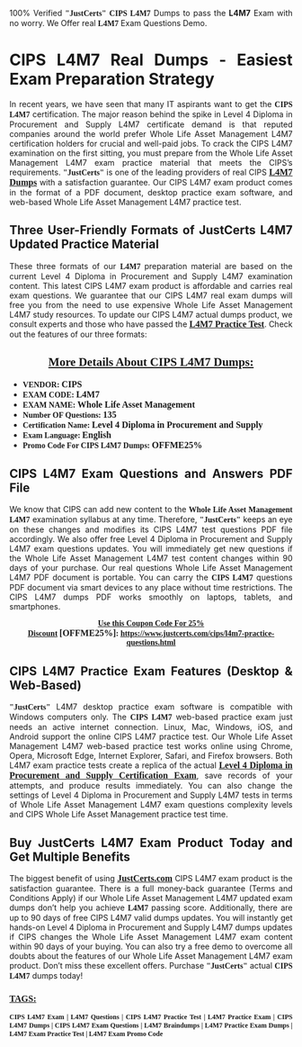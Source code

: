 <p style="text-align: justify;">100% Verified <span style="font-size:14px;"><span style="font-family:Georgia,serif;"><strong>"JustCerts"</strong></span></span> <span style="font-family:Georgia,serif;"><strong>CIPS L4M7</strong></span> Dumps to pass the <strong>L4M7</strong> Exam with no worry. We Offer real <span style="font-family:Georgia,serif;"><strong>L4M7</strong></span> Exam Questions Demo.</p>

<h1 style="text-align: justify;"><strong>CIPS L4M7 Real Dumps - Easiest Exam Preparation Strategy</strong></h1>

<p style="text-align: justify;">In recent years, we have seen that many IT aspirants want to get the <span style="font-family:Georgia,serif;"><strong>CIPS L4M7</strong></span> certification. The major reason behind the spike in Level 4 Diploma in Procurement and Supply L4M7 certificate demand is that reputed companies around the world prefer Whole Life Asset Management L4M7 certification holders for crucial and well-paid jobs. To crack the CIPS L4M7 examination on the first sitting, you must prepare from the Whole Life Asset Management L4M7 exam practice material that meets the CIPS’s requirements. <span style="font-size:14px;"><span style="font-family:Georgia,serif;"><strong>"JustCerts"</strong></span></span> is one of the leading providers of real CIPS <a href="https://www.justcerts.com/cips/l4m7-practice-questions.html"><span style="font-size:16px;"><u><span style="font-family:Georgia,serif;"><strong>L4M7 Dumps</strong></span></u></span></a> with a satisfaction guarantee. Our CIPS L4M7 exam product comes in the format of a PDF document, desktop practice exam software, and web-based Whole Life Asset Management L4M7 practice test.</p>

<h2 style="text-align: justify;"><strong>Three User-Friendly Formats of JustCerts L4M7 Updated Practice Material</strong></h2>

<p style="text-align: justify;">These three formats of our <span style="font-family:Georgia,serif;"><strong>L4M7 </strong></span> preparation material are based on the current Level 4 Diploma in Procurement and Supply L4M7 examination content. This latest CIPS L4M7 exam product is affordable and carries real exam questions. We guarantee that our CIPS L4M7 real exam dumps will free you from the need to use expensive Whole Life Asset Management L4M7 study resources. To update our CIPS L4M7 actual dumps product, we consult experts and those who have passed the <a href="https://www.justcerts.com/cips/l4m7-practice-questions.html"><u><span style="font-size:16px;"><span style="font-family:Georgia,serif;"><strong>L4M7 Practice Test</strong></span></span></u></a>. Check out the features of our three formats:</p>

<h2 style="text-align: center;"><u><strong><span style="font-family:Georgia,serif;">More Details About CIPS L4M7 Dumps:</span></strong></u></h2>

<ul>
	<li style="text-align: justify;"><span style="font-size:14px;"><span style="font-family:Georgia,serif;"><strong>VENDOR: </strong></span></span><span style="font-size:16px;"><span style="font-family:Georgia,serif;"><strong>CIPS</strong></span></span></li>
	<li style="text-align: justify;"><span style="font-size:14px;"><span style="font-family:Georgia,serif;"><strong>EXAM CODE: </strong></span></span><span style="font-size:16px;"><span style="font-family:Georgia,serif;"><strong>L4M7</strong></span></span></li>
	<li style="text-align: justify;"><span style="font-size:14px;"><span style="font-family:Georgia,serif;"><strong>EXAM NAME: </strong></span></span><span style="font-size:16px;"><span style="font-family:Georgia,serif;"><strong>Whole Life Asset Management</strong></span></span></li>
	<li style="text-align: justify;"><span style="font-size:14px;"><span style="font-family:Georgia,serif;"><strong>Number OF Questions: </strong></span></span><span style="font-size:16px;"><span style="font-family:Georgia,serif;"><strong>135</strong></span></span></li>
	<li style="text-align: justify;"><span style="font-size:14px;"><span style="font-family:Georgia,serif;"><strong>Certification Name: </strong></span></span><span style="font-size:16px;"><span style="font-family:Georgia,serif;"><strong>Level 4 Diploma in Procurement and Supply</strong></span></span></li>
	<li style="text-align: justify;"><span style="font-size:14px;"><span style="font-family:Georgia,serif;"><strong>Exam Language: </strong></span></span><span style="font-size:16px;"><span style="font-family:Georgia,serif;"><strong>English</strong></span></span></li>
	<li style="text-align: justify;"><span style="font-size:14px;"><span style="font-family:Georgia,serif;"><strong>Promo Code For CIPS L4M7 Dumps: </strong></span></span><span style="font-size:16px;"><span style="font-family:Georgia,serif;"><strong>OFFME25%</strong></span></span></li>
</ul>

<h2 style="text-align: justify;"><strong>CIPS L4M7 Exam Questions and Answers PDF File</strong></h2>

<p style="text-align: justify;">We know that CIPS can add new content to the <span style="font-family:Georgia,serif;"><strong>Whole Life Asset Management L4M7</strong></span> examination syllabus at any time. Therefore, <span style="font-size:14px;"><span style="font-family:Georgia,serif;"><strong>"JustCerts"</strong></span></span> keeps an eye on these changes and modifies its CIPS L4M7 test questions PDF file accordingly. We also offer free Level 4 Diploma in Procurement and Supply L4M7 exam questions updates. You will immediately get new questions if the Whole Life Asset Management L4M7 test content changes within 90 days of your purchase. Our real questions Whole Life Asset Management L4M7 PDF document is portable. You can carry the <span style="font-family:Georgia,serif;"><strong>CIPS L4M7</strong></span> questions PDF document via smart devices to any place without time restrictions. The CIPS L4M7 dumps PDF works smoothly on laptops, tablets, and smartphones.</p>

<p style="text-align: center;"><span style="font-size:14px;"><span style="font-family:Georgia,serif;"><strong><u>Use this Coupon Code For 25% Discount</u> </strong></span></span><span style="font-size:16px;"><span style="font-family:Georgia,serif;"><strong>[OFFME25%]</strong></span></span><span style="font-size:14px;"><span style="font-family:Georgia,serif;"><strong>: <u><a href="https://www.justcerts.com/cips/l4m7-practice-questions.html">https://www.justcerts.com/cips/l4m7-practice-questions.html</a></u></strong></span></span></p>

<h2 style="text-align: justify;"><strong>CIPS L4M7 Practice Exam Features (Desktop & Web-Based)</strong></h2>

<p style="text-align: justify;"><span style="font-size:14px;"><span style="font-family:Georgia,serif;"><strong>"JustCerts"</strong></span></span> L4M7 desktop practice exam software is compatible with Windows computers only. The <span style="font-family:Georgia,serif;"><strong>CIPS L4M7</strong></span> web-based practice exam just needs an active internet connection. Linux, Mac, Windows, iOS, and Android support the online CIPS L4M7 practice test. Our Whole Life Asset Management L4M7 web-based practice test works online using Chrome, Opera, Microsoft Edge, Internet Explorer, Safari, and Firefox browsers. Both L4M7 exam practice tests create a replica of the actual <u><a href="https://www.justcerts.com/cips/level-4-diploma-in-procurement-and-supply-certification-exams.html"><span style="font-size:16px;"><span style="font-family:Georgia,serif;"><strong>Level 4 Diploma in Procurement and Supply Certification Exam</strong></span></span></a></u>, save records of your attempts, and produce results immediately. You can also change the settings of Level 4 Diploma in Procurement and Supply L4M7 tests in terms of Whole Life Asset Management L4M7 exam questions complexity levels and CIPS Whole Life Asset Management practice test time.</p>

<h2 style="text-align: justify;"><strong>Buy JustCerts L4M7 Exam Product Today and Get Multiple Benefits</strong></h2>

<p style="text-align: justify;">The biggest benefit of using <a href="https://www.justcerts.com/"><u><span style="font-size:16px;"><span style="font-family:Georgia,serif;"><strong>JustCerts.com</strong></span></span></u></a> CIPS L4M7 exam product is the satisfaction guarantee. There is a full money-back guarantee (Terms and Conditions Apply) if our Whole Life Asset Management L4M7 updated exam dumps don’t help you achieve <span style="font-family:Georgia,serif;"><strong>L4M7 </strong></span> passing score. Additionally, there are up to 90 days of free CIPS L4M7 valid dumps updates. You will instantly get hands-on Level 4 Diploma in Procurement and Supply L4M7 dumps updates if CIPS changes the Whole Life Asset Management L4M7 exam content within 90 days of your buying. You can also try a free demo to overcome all doubts about the features of our Whole Life Asset Management L4M7 exam product. Don’t miss these excellent offers. Purchase <span style="font-size:14px;"><span style="font-family:Georgia,serif;"><strong>"JustCerts"</strong></span></span> actual <span style="font-family:Georgia,serif;"><strong>CIPS L4M7</strong></span> dumps today!</p>

<h3 style="text-align: justify;"><u><span style="font-size:16px;"><span style="font-family:Georgia,serif;"><strong>TAGS:</strong></span></span></u></h3>

<p style="text-align: justify;"><span style="font-size:12px;"><span style="font-family:Georgia,serif;"><strong>CIPS L4M7 Exam | L4M7 Questions | CIPS L4M7 Practice Test | L4M7 Practice Exam | CIPS L4M7 Dumps | CIPS L4M7 Exam Questions | L4M7 Braindumps | L4M7 Practice Exam Dumps | L4M7 Exam Practice Test | L4M7 Exam Promo Code </strong></span></span></p>
